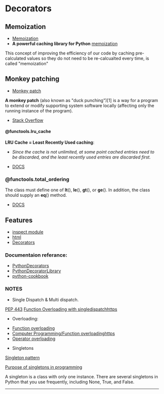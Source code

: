 Decorators
=======================


## Memoization

- [Memoization](https://en.wikipedia.org/wiki/Memoization#:~:text=In%20computing%2C%20memoization%20or%20memoisation,the%20same%20inputs%20occur%20again)
- **A powerful caching library for Python** [memoization](https://pypi.org/project/memoization/)


This concept of improving the efficiency of our code by caching pre-calculated values so they do not need to be re-calcualted every time, is called "memoization"

## Monkey patching

- [Monkey patch](https://en.wikipedia.org/wiki/Monkey_patch)

**A monkey patch** (also known as "duck punching")[1] is a way for a program to extend or modify supporting system software locally (affecting only the running instance of the program).

- [Stack Overflow](https://stackoverflow.com/questions/19545982/monkey-patching-a-class-in-another-module-in-python)

#### @functools.lru_cache

**LRU Cache = Least Recently Used caching**: 

- *Since the cache is not unlimited, at some point cached entries need to be discarded, and the least recently used entries are discarded first.*

- [DOCS](https://docs.python.org/3/library/functools.html#functools.lru_cache)

### @functools.total_ordering

The class must define one of __lt__(), __le__(), __gt__(), or __ge__(). In addition, the class should supply an __eq__() method.

- [DOCS](https://docs.python.org/3/library/functools.html#functools.total_ordering)

## Features

- [inspect module](https://docs.python.org/3/library/inspect.html)
- [html](https://docs.python.org/3/library/html.html)
- [Decorators](https://github.com/jaymon/decorators)


### Documentaion referance:

- [PythonDecorators](https://wiki.python.org/moin/PythonDecorators)
- [PythonDecoratorLibrary](https://wiki.python.org/moin/PythonDecoratorLibrary)
- [python-cookbook](https://github.com/dabeaz/python-cookbook/blob/master/src/9/defining_a_decorator_that_takes_an_optional_argument/example.py)

### NOTES

- Single Dispatch & Multi dispatch.

[PEP 443](https://www.python.org/dev/peps/pep-0443/)
[Function Overloading with singledispatchhttps](https://www.blog.pythonlibrary.org/2016/02/23/python-3-function-overloading-with-singledispatch/)

- Overloading:

* [Function overloading](https://en.wikipedia.org/wiki/Function_overloading)
* [Computer Programming/Function overloadinghttps](https://en.wikibooks.org/wiki/Computer_Programming/Function_overloading)
* [Operator overloading](https://en.wikipedia.org/wiki/Operator_overloading)


- Singletons

[Singleton pattern](https://en.wikipedia.org/wiki/Singleton_pattern#:~:text=In%20software%20engineering%2C%20the%20singleton,mathematical%20concept%20of%20a%20singleton)

[Purpose of singletons in programming](https://stackoverflow.com/questions/2551112/purpose-of-singletons-in-programming)

A singleton is a class with only one instance. There are several singletons in Python that you use frequently, including None, True, and False.


-----------------------------------------------------------------------------------------------------